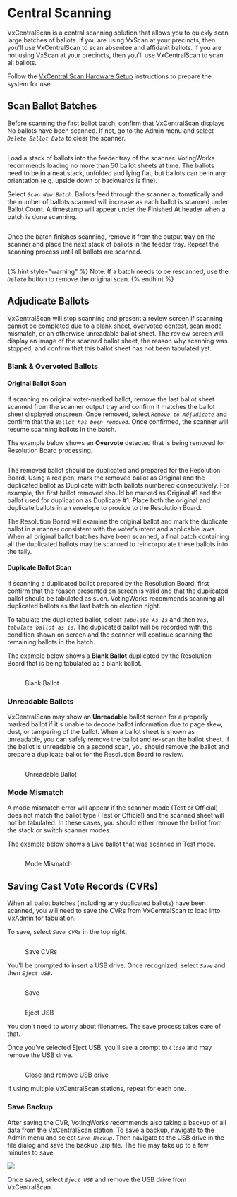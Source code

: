 # Central Scanning

VxCentralScan is a central scanning solution that allows you to quickly scan large batches of ballots. If you are using VxScan at your precincts, then you'll use VxCentralScan to scan absentee and affidavit ballots. If you are not using VxScan at your precincts, then you'll use VxCentralScan to scan all ballots.

Follow the [VxCentral Scan Hardware Setup](../central-system-setup/vxcentralscan-hardware-setup.md) instructions to prepare the system for use.

## Scan Ballot Batches

Before scanning the first ballot batch, confirm that VxCentralScan displays No ballots have been scanned. If not, go to the Admin menu and select _`Delete Ballot Data`_ to clear the scanner.

<figure><img src="../.gitbook/assets/image (100).png" alt=""><figcaption></figcaption></figure>

Load a stack of ballots into the feeder tray of the scanner. VotingWorks recommends loading no more than 50 ballot sheets at time. The ballots need to be in a neat stack, unfolded and lying flat, but ballots can be in any orientation (e.g. upside down or backwards is fine).

Select _`Scan New Batch`_. Ballots feed through the scanner automatically and the number of ballots scanned will increase as each ballot is scanned under Ballot Count. A timestamp will appear under the Finished At header when a batch is done scanning.&#x20;

<figure><img src="../.gitbook/assets/image (81).png" alt=""><figcaption></figcaption></figure>

Once the batch finishes scanning, remove it from the output tray on the scanner and place the next stack of ballots in the feeder tray. Repeat the scanning process until all ballots are scanned.

<figure><img src="../.gitbook/assets/image (71).png" alt=""><figcaption></figcaption></figure>

{% hint style="warning" %}
Note: If a batch needs to be rescanned, use the _`Delete`_ button to remove the original scan.
{% endhint %}

## Adjudicate Ballots

VxCentralScan will stop scanning and present a review screen if scanning cannot be completed due to a blank sheet, overvoted contest, scan mode mismatch, or an otherwise unreadable ballot sheet. The review screen will display an image of the scanned ballot sheet, the reason why scanning was stopped, and confirm that this ballot sheet has not been tabulated yet.

### Blank & Overvoted Ballots

#### **Original Ballot Scan**

If scanning an original voter-marked ballot, remove the last ballot sheet scanned from the scanner output tray and confirm it matches the ballot sheet displayed onscreen. Once removed, select _`Remove to Adjudicate`_ and confirm that the _`Ballot has been removed`_. Once confirmed, the scanner will resume scanning ballots in the batch.&#x20;

The example below shows an **Overvote** detected that is being removed for Resolution Board processing.

<figure><img src="../.gitbook/assets/image (74).png" alt=""><figcaption></figcaption></figure>

The removed ballot should be duplicated and prepared for the Resolution Board. Using a red pen, mark the removed ballot as Original and the duplicated ballot as Duplicate with both ballots numbered consecutively. For example, the first ballot removed should be marked as Original #1 and the ballot used for duplication as Duplicate #1. Place both the original and duplicate ballots in an envelope to provide to the Resolution Board.

The Resolution Board will examine the original ballot and mark the duplicate ballot in a manner consistent with the voter’s intent and applicable laws. When all original ballot batches have been scanned, a final batch containing all the duplicated ballots may be scanned to reincorporate these ballots into the tally.

#### **Duplicate Ballot Scan**

If scanning a duplicated ballot prepared by the Resolution Board, first confirm that the reason presented on screen is valid and that the duplicated ballot should be tabulated as such. VotingWorks recommends scanning all duplicated ballots as the last batch on election night.

To tabulate the duplicated ballot, select _`Tabulate As Is`_ and then _`Yes, tabulate ballot as is`_. The duplicated ballot will be recorded with the condition shown on screen and the scanner will continue scanning the remaining ballots in the batch.

The example below shows a **Blank Ballot** duplicated by the Resolution Board that is being tabulated as a blank ballot.

<figure><img src="../.gitbook/assets/image (149).png" alt=""><figcaption><p>Blank Ballot</p></figcaption></figure>

### Unreadable Ballots

VxCentralScan may show an **Unreadable** ballot screen for a properly marked ballot if it's unable to decode ballot information due to page skew, dust, or tampering of the ballot. When a ballot sheet is shown as unreadable, you can safely remove the ballot and re-scan the ballot sheet. If the ballot is unreadable on a second scan, you should remove the ballot and prepare a duplicate ballot for the Resolution Board to review.

<figure><img src="../.gitbook/assets/image (76).png" alt=""><figcaption><p>Unreadable Ballot</p></figcaption></figure>

### Mode Mismatch

A mode mismatch error will appear if the scanner mode (Test or Official) does not match the ballot type (Test or Official) and the scanned sheet will not be tabulated. In these cases, you should either remove the ballot from the stack or switch scanner modes.

The example below shows a Live ballot that was scanned in Test mode.

<figure><img src="../.gitbook/assets/image (96).png" alt=""><figcaption><p>Mode Mismatch</p></figcaption></figure>

## Saving Cast Vote Records (CVRs)

When all ballot batches (including any duplicated ballots) have been scanned, you will need to save the CVRs from VxCentralScan to load into VxAdmin for tabulation.

To save, select _`Save CVRs`_ in the top right.

<figure><img src="../.gitbook/assets/image (39).png" alt=""><figcaption><p>Save CVRs</p></figcaption></figure>

You'll be prompted to insert a USB drive. Once recognized, select _`Save`_ and then _`Eject USB.`_

<div>

<figure><img src="../.gitbook/assets/VxCS Save CVRs.png" alt=""><figcaption><p>Save</p></figcaption></figure>

 

<figure><img src="../.gitbook/assets/VxCS Save CVRs CVRs Saved modal.png" alt=""><figcaption><p>Eject USB</p></figcaption></figure>

</div>

You don't need to worry about filenames. The save process takes care of that.

Once you've selected Eject USB, you'll see a prompt to _`Close`_ and may remove the USB drive.

<figure><img src="../.gitbook/assets/VxCS Save CVRs CVRs Saved Drive ejected modal (1).png" alt=""><figcaption><p>Close and remove USB drive</p></figcaption></figure>

If using multiple VxCentralScan stations, repeat for each one.

### Save Backup

After saving the CVR, VotingWorks recommends also taking a backup of all data from the VxCentralScan station. To save a backup, navigate to the Admin menu and select _`Save Backup`_. Then navigate to the USB drive in the file dialog and save the backup .zip file. The file may take up to a few minutes to save.

![](<../.gitbook/assets/image (235).png>)

Once saved, select _`Eject USB`_ and remove the USB drive from VxCentralScan.
